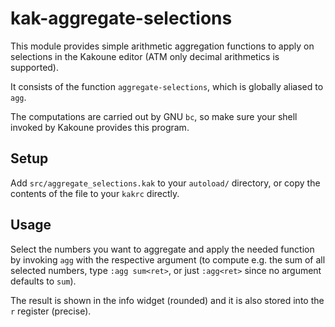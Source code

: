 # kak-aggregate-selections

This module provides simple arithmetic aggregation functions to apply on selections in the Kakoune editor (ATM only decimal arithmetics is supported).

It consists of the function `aggregate-selections`, which is globally aliased to `agg`.

The computations are carried out by GNU `bc`, so make sure your shell invoked by Kakoune provides this program.


## Setup

Add `src/aggregate_selections.kak` to your `autoload/` directory, or copy the contents of the file to your `kakrc` directly.


## Usage

Select the numbers you want to aggregate and apply the needed function by invoking `agg` with the respective argument (to compute e.g. the sum of all selected numbers, type `:agg sum<ret>`, or just `:agg<ret>` since no argument defaults to `sum`).

The result is shown in the info widget (rounded) and it is also stored into the `r` register (precise).
